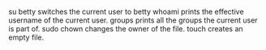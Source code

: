 su betty switches the current user to betty
whoami prints the effective username of the current user.
groups prints all the groups the current user is part of.
sudo chown changes the owner of the file.
touch creates an empty file.
